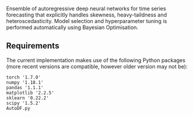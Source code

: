 Ensemble of autoregressive deep neural networks for time series forecasting that explicitly handles skewness, heavy-taildness and heteroscedasticity. Model selection and hyperparameter tuning is performed automatically using Bayesian Optimisation. 

## Requirements
The current implementation makes use of the following Python packages (more recent versions are compatible, however older version may not be):
```
torch '1.7.0'
numpy '1.18.1'
pandas '1.1.1'
matplotlib '2.2.5'
sklearn '0.22.2'
scipy '1.5.2'
AutoDF.py 
```

